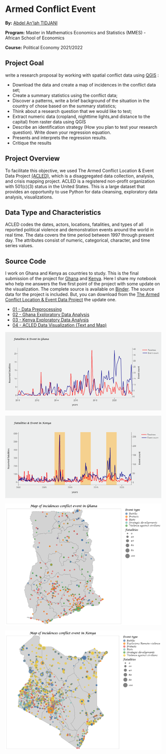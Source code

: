 # Armed Conflict Event

**By:** [Abdel An'lah TIDJANI](https://www.linkedin.com/in/abdelanlah-tidjani/)

**Program:** Master in Mathematics Economics and Statistics (MMES) - African School of Economics

**Course:** Political Economy 2021/2022


## Project Goal
 write a research proposal by working with spatial conflict data using [QGIS](https://www.qgis.org/en/site/) :
* Download the data and create a map of incidences in the conflict data set; 
* Create a summary statistics using the conflict data;
* Discover a patterns, write a brief background of the situation in the country of chose based on the summary statistics;
* Think about a research question that we would like to test;
* Extract numeric data (cropland, nighttime lights,and distance to the capital) from raster data using QGIS
* Describe an identification strategy (How you plan to test your research question). Write down your regression equation.
* Presents and interprets the regression results.
* Critique the results


## Project Overview
  To facilitate this objective, we used The Armed Conflict Location & Event Data Project [(ACLED)](https://acleddata.com/#/dashboard), which is a disaggregated data collection, analysis, and crisis mapping project. ACLED is a registered non-profit organization with 501(c)(3) status in the United States. This is a large dataset that provides an opportunity to use Python for data cleansing, exploratory data analysis, visualizations.  

## Data Type and Characteristics
ACLED codes the dates, actors, locations, fatalities, and types of all reported political violence and demonstration events around the world in real time.
The data covers the time period between 1997 through present day.  The attributes consist of numeric, categorical, character, and time series values.  


## Source Code
I work on Ghana and Kenya as countries to study. This is the final submission of the project for [Ghana](Conflict_Ghana.pdf) and [Kenya](). Here I share my notebook who help me answers the five first point of the project with some update on the visualization. The complete source  is available on [Binder](https://mybinder.org/v2/gh/AbdelTID/Armed-Conflict-Event/HEAD).  The source data for the project is included.  But, you can  download from the [The Armed Conflict Location & Event Data Project](https://acleddata.com/data-export-tool/) the update one.

* [01 - Data Preprocessing](Data-Preprocessing.ipynb)
* [02 - Ghana Exploratory Data Analysis](Ghana-Exploratory-Data-Analysis.ipynb)
* [03 - Kenya Exploratory Data Analysis](Kenya-Exploratory-Data-Analysis.ipynb)
* [04 - ACLED Data Visualization (Text and Map)](ACLED_data_visualization.ipynb)


![Semantic description of image](figure/Ghana_ev.png "Fatalities & Event in Ghana")

![Semantic description of image](figure/Kenya_ev.png "Fatalities & Event in Kenya")

![Semantic description of image](figure/GhanaMap.png "Map of conflict event in Ghana")

![Semantic description of image](figure/KenyaMap.png "Map of conflict event in Kenya")

